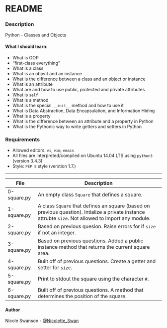 # README
### Description
Python - Classes and Objects
#### What I should learn:
- What is OOP
- “first-class everything”
- What is a class
- What is an object and an instance
- What is the difference between a class and an object or instance
- What is an attribute
- What are and how to use public, protected and private attributes
- What is `self`
- What is a method
- What is the special `__init__` method and how to use it
- What is Data Abstraction, Data Encapsulation, and Information Hiding
- What is a property
- What is the difference between an attribute and a property in Python
- What is the Pythonic way to write getters and setters in Python

### Requirements
- Allowed editors: `vi`, `vim`, `emacs`
- All files are interpreted/compiled on Ubuntu 14.04 LTS using `python3` (version 3.4.3)
- Style: `PEP 8` style (verstion 1.7.)

---
File | Description
-----|------------
0-square.py | An empty class `Square` that defines a square.
1-square.py | A class `Square` that defines an square (based on previous question). Intialize a private instance attrubte `size`. Not allowed to import any module.
2-square.py | Based on previous quesion. Raise errors for if `size` if not an integer.
3-square.py | Based on previous questions. Added a public instance method that returns the current square area.
4-square.py | Built off of previous questions. Create a getter and setter for `size`.
5-square.py | Print to stdout the square using the character `#`.
6-square.py | Built off of previous questions. A method that determines the position of the square.

#### Author
Nicole Swanson - [@Nicolette_Swan](https://twitter.com/Nicolette_Swan)
